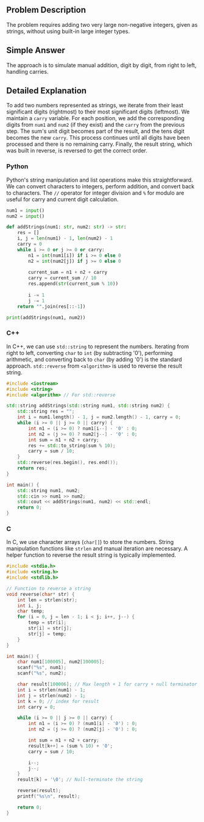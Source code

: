 ## Problem Description
The problem requires adding two very large non-negative integers, given as strings, without using built-in large integer types.

## Simple Answer
The approach is to simulate manual addition, digit by digit, from right to left, handling carries.

## Detailed Explanation
To add two numbers represented as strings, we iterate from their least significant digits (rightmost) to their most significant digits (leftmost). We maintain a `carry` variable. For each position, we add the corresponding digits from `num1` and `num2` (if they exist) and the `carry` from the previous step. The sum's unit digit becomes part of the result, and the tens digit becomes the new `carry`. This process continues until all digits have been processed and there is no remaining carry. Finally, the result string, which was built in reverse, is reversed to get the correct order.

### Python
Python's string manipulation and list operations make this straightforward. We can convert characters to integers, perform addition, and convert back to characters. The `//` operator for integer division and `%` for modulo are useful for carry and current digit calculation.

```python
num1 = input()
num2 = input()

def addStrings(num1: str, num2: str) -> str:
    res = []
    i, j = len(num1) - 1, len(num2) - 1
    carry = 0
    while i >= 0 or j >= 0 or carry:
        n1 = int(num1[i]) if i >= 0 else 0
        n2 = int(num2[j]) if j >= 0 else 0
        
        current_sum = n1 + n2 + carry
        carry = current_sum // 10
        res.append(str(current_sum % 10))
        
        i -= 1
        j -= 1
    return "".join(res[::-1])

print(addStrings(num1, num2))
```

### C++
In C++, we can use `std::string` to represent the numbers. Iterating from right to left, converting `char` to `int` (by subtracting '0'), performing arithmetic, and converting back to `char` (by adding '0') is the standard approach. `std::reverse` from `<algorithm>` is used to reverse the result string.

```cpp
#include <iostream>
#include <string>
#include <algorithm> // For std::reverse

std::string addStrings(std::string num1, std::string num2) {
    std::string res = "";
    int i = num1.length() - 1, j = num2.length() - 1, carry = 0;
    while (i >= 0 || j >= 0 || carry) {
        int n1 = (i >= 0) ? num1[i--] - '0' : 0;
        int n2 = (j >= 0) ? num2[j--] - '0' : 0;
        int sum = n1 + n2 + carry;
        res += std::to_string(sum % 10);
        carry = sum / 10;
    }
    std::reverse(res.begin(), res.end());
    return res;
}

int main() {
    std::string num1, num2;
    std::cin >> num1 >> num2;
    std::cout << addStrings(num1, num2) << std::endl;
    return 0;
}
```

### C
In C, we use character arrays (`char[]`) to store the numbers. String manipulation functions like `strlen` and manual iteration are necessary. A helper function to reverse the result string is typically implemented.

```c
#include <stdio.h> 
#include <string.h> 
#include <stdlib.h> 

// Function to reverse a string
void reverse(char* str) {
    int len = strlen(str);
    int i, j;
    char temp;
    for (i = 0, j = len - 1; i < j; i++, j--) {
        temp = str[i];
        str[i] = str[j];
        str[j] = temp;
    }
}

int main() {
    char num1[100005], num2[100005];
    scanf("%s", num1);
    scanf("%s", num2);

    char result[100006]; // Max length + 1 for carry + null terminator
    int i = strlen(num1) - 1;
    int j = strlen(num2) - 1;
    int k = 0; // index for result
    int carry = 0;

    while (i >= 0 || j >= 0 || carry) {
        int n1 = (i >= 0) ? (num1[i] - '0') : 0;
        int n2 = (j >= 0) ? (num2[j] - '0') : 0;

        int sum = n1 + n2 + carry;
        result[k++] = (sum % 10) + '0';
        carry = sum / 10;

        i--;
        j--;
    }
    result[k] = '\0'; // Null-terminate the string

    reverse(result);
    printf("%s\n", result);

    return 0;
}
```